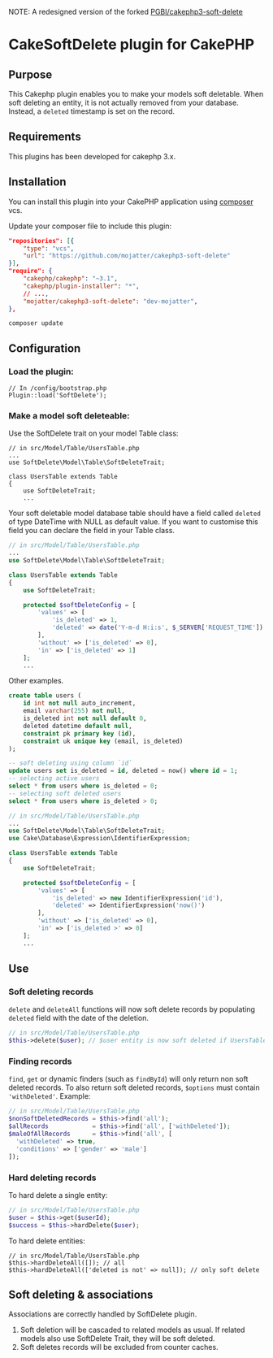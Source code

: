 NOTE: A redesigned version of the forked [PGBI/cakephp3-soft-delete](http://github.com/pgbi/cakephp3-soft-delete)

# CakeSoftDelete plugin for CakePHP

## Purpose

This Cakephp plugin enables you to make your models soft deletable.
When soft deleting an entity, it is not actually removed from your database. Instead, a `deleted` timestamp is set on the record.

## Requirements

This plugins has been developed for cakephp 3.x.

## Installation

You can install this plugin into your CakePHP application using [composer](http://getcomposer.org) vcs.

Update your composer file to include this plugin:

```json
"repositories": [{
    "type": "vcs",
    "url": "https://github.com/mojatter/cakephp3-soft-delete"
}],
"require": {
    "cakephp/cakephp": "~3.1",
    "cakephp/plugin-installer": "*",
    // ...,
    "mojatter/cakephp3-soft-delete": "dev-mojatter",
},
```

```
composer update
```

## Configuration

### Load the plugin:
```
// In /config/bootstrap.php
Plugin::load('SoftDelete');
```
### Make a model soft deleteable:

Use the SoftDelete trait on your model Table class:

```
// in src/Model/Table/UsersTable.php
...
use SoftDelete\Model\Table\SoftDeleteTrait;

class UsersTable extends Table
{
    use SoftDeleteTrait;
    ...
```

Your soft deletable model database table should have a field called `deleted` of type DateTime with NULL as default value.
If you want to customise this field you can declare the field in your Table class.

```php
// in src/Model/Table/UsersTable.php
...
use SoftDelete\Model\Table\SoftDeleteTrait;

class UsersTable extends Table
{
    use SoftDeleteTrait;

    protected $softDeleteConfig = [
        'values' => [
            'is_deleted' => 1,
            'deleted' => date('Y-m-d H:i:s', $_SERVER['REQUEST_TIME'])
        ],
        'without' => ['is_deleted' => 0],
        'in' => ['is_deleted' => 1]
    ];
    ...
```

Other examples.

```sql
create table users (
    id int not null auto_increment,
    email varchar(255) not null,
    is_deleted int not null default 0,
    deleted datetime default null,
    constraint pk primary key (id),
    constraint uk unique key (email, is_deleted)
);

-- soft deleting using column `id`
update users set is_deleted = id, deleted = now() where id = 1;
-- selecting active users
select * from users where is_deleted = 0;
-- selecting soft deleted users
select * from users where is_deleted > 0;
```

```php
// in src/Model/Table/UsersTable.php
...
use SoftDelete\Model\Table\SoftDeleteTrait;
use Cake\Database\Expression\IdentifierExpression;

class UsersTable extends Table
{
    use SoftDeleteTrait;

    protected $softDeleteConfig = [
        'values' => [
            'is_deleted' => new IdentifierExpression('id'),
            'deleted' => IdentifierExpression('now()')
        ],
        'without' => ['is_deleted' => 0],
        'in' => ['is_deleted >' => 0]
    ];
    ...
```


## Use

### Soft deleting records

`delete` and `deleteAll` functions will now soft delete records by populating `deleted` field with the date of the deletion.

```php
// in src/Model/Table/UsersTable.php
$this->delete($user); // $user entity is now soft deleted if UsersTable uses SoftDeleteTrait.
```

### Finding records

`find`, `get` or dynamic finders (such as `findById`) will only return non soft deleted records.
To also return soft deleted records, `$options` must contain `'withDeleted'`. Example:

```php
// in src/Model/Table/UsersTable.php
$nonSoftDeletedRecords = $this->find('all');
$allRecords            = $this->find('all', ['withDeleted']);
$maleOfAllRecords      = $this->find('all', [
  'withDeleted' => true,
  'conditions' => ['gender' => 'male']
]);
```

### Hard deleting records

To hard delete a single entity:
```php
// in src/Model/Table/UsersTable.php
$user = $this->get($userId);
$success = $this->hardDelete($user);
```

To hard delete entities:

```
// in src/Model/Table/UsersTable.php
$this->hardDeleteAll([]); // all
$this->hardDeleteAll(['deleted is not' => null]); // only soft delete
```

## Soft deleting & associations

Associations are correctly handled by SoftDelete plugin.

1. Soft deletion will be cascaded to related models as usual. If related models also use SoftDelete Trait, they will be soft deleted.
2. Soft deletes records will be excluded from counter caches.
